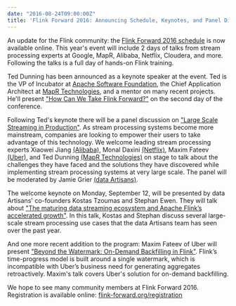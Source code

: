 ```yaml
---
date: "2016-08-24T09:00:00Z"
title: 'Flink Forward 2016: Announcing Schedule, Keynotes, and Panel Discussion'
---
```


<p>An update for the Flink community: the <a href="http://flink-forward.org/kb_day/day-1/">Flink Forward 2016 schedule</a> is now available online. This year's event will include 2 days of talks from stream processing experts at Google, MapR, Alibaba, Netflix, Cloudera, and more. Following the talks is a full day of hands-on Flink training.</p>

<p>Ted Dunning has been announced as a keynote speaker at the event. Ted is the VP of Incubator at <a href="http://www.apache.org">Apache Software Foundation</a>, the Chief Application Architect at <a href="http://www.mapr.com">MapR Technologies</a>, and a mentor on many recent projects. He'll present <a href="http://flink-forward.org/kb_sessions/keynote-tba/">"How Can We Take Flink Forward?"</a> on the second day of the conference.</p>

<p>Following Ted's keynote there will be a panel discussion on <a href="http://flink-forward.org/kb_sessions/panel-large-scale-streaming-in-production/">"Large Scale Streaming in Production"</a>. As stream processing systems become more mainstream, companies are looking to empower their users to take advantage of this technology. We welcome leading stream processing experts Xiaowei Jiang <a href="http://www.alibaba.com">(Alibaba)</a>, Monal Daxini <a href="http://www.netflix.com">(Netflix)</a>, Maxim Fateev <a href="http://www.uber.com">(Uber)</a>, and Ted Dunning <a href="http://www.mapr.com">(MapR Technologies)</a> on stage to talk about the challenges they have faced and the solutions they have discovered while implementing stream processing systems at very large scale. The panel will be moderated by Jamie Grier <a href="http://www.data-artisans.com">(data Artisans)</a>.</p>

<p>The welcome keynote on Monday, September 12, will be presented by data Artisans' co-founders Kostas Tzoumas and Stephan Ewen. They will talk about <a href="http://flink-forward.org/kb_sessions/keynote-tba-2/">"The maturing data streaming ecosystem and Apache Flink’s accelerated growth"</a>. In this talk, Kostas and Stephan discuss several large-scale stream processing use cases that the data Artisans team has seen over the past year.</p>

<p>And one more recent addition to the program: Maxim Fateev of Uber will present <a href="http://flink-forward.org/kb_sessions/beyond-the-watermark-on-demand-backfilling-in-flink/">"Beyond the Watermark: On-Demand Backfilling in Flink"</a>. Flink’s time-progress model is built around a single watermark, which is incompatible with Uber’s business need for generating aggregates retroactively. Maxim's talk covers Uber's solution for on-demand backfilling.</p>

<p>We hope to see many community members at Flink Forward 2016. Registration is available online: <a href="http://flink-forward.org/registration/">flink-forward.org/registration</a>
